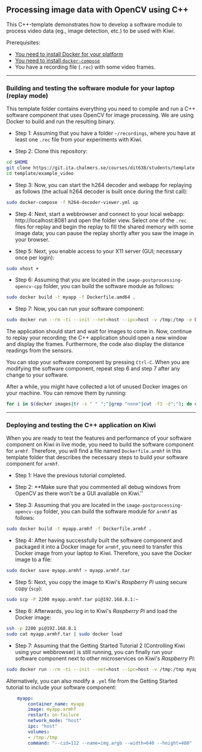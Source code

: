 ## Processing image data with OpenCV using C++

This C++-template demonstrates how to develop a software module to process video data (eg., image detection, etc.) to be used with Kiwi.

Prerequisites:
* [You need to install Docker for your platform](https://docs.docker.com/install/linux/docker-ce/debian/#install-docker-ce)
* [You need to install `docker-compose`](https://docs.docker.com/compose/install/#install-compose)
* You have a recording file (`.rec`) with some video frames.

---

### Building and testing the software module for your laptop (replay mode)

This template folder contains everything you need to compile and run a C++ software component that uses OpenCV for image processing. We are using Docker to build and run the resulting binary.

* Step 1: Assuming that you have a folder `~/recordings`, where you have at least one `.rec` file from your experiments with Kiwi.

* Step 2: Clone this repository:
```bash
cd $HOME
git clone https://git.ita.chalmers.se/courses/dit638/students/template
cd template/example_video
```

* Step 3: Now, you can start the h264 decoder and webapp for replaying as follows (the actual h264 decoder is built once during the first call):
```bash
sudo docker-compose -f h264-decoder-viewer.yml up
```

* Step 4: Next, start a webbrowser and connect to your local webapp: http://localhost:8081 and open the folder view. Select one of the `.rec` files for replay and begin the replay to fill the shared memory with some image data; you can pause the replay shortly after you saw the image in your browser.

* Step 5: Next, you enable access to your X11 server (GUI; necessary once per login):
```bash
sudo xhost +
```

* Step 6: Assuming that you are located in the `image-postprocessing-opencv-cpp` folder, you can build the software module as follows:
```bash
sudo docker build -t myapp -f Dockerfile.amd64 .
```

* Step 7: Now, you can run your software component:
```bash
sudo docker run --rm -ti --init --net=host --ipc=host -v /tmp:/tmp -e DISPLAY=$DISPLAY myapp --cid=112 --name=img.argb --width=640 --height=480 --verbose
```

The application should start and wait for images to come in. Now, continue to replay your recording; the C++ application should open a new window and display the frames. Furthermore, the code also display the distance readings from the sensors.

You can stop your software component by pressing `Ctrl-C`. When you are modifying the software component, repeat step 6 and step 7 after any change to your software.

After a while, you might have collected a lot of unused Docker images on your machine. You can remove them by running:
```bash
for i in $(docker images|tr -s " " ";"|grep "none"|cut -f3 -d";"); do docker rmi -f $i; done
```

---

### Deploying and testing the C++ application on Kiwi

When you are ready to test the features and performance of your software component on Kiwi in live mode, you need to build the software component for `armhf`. Therefore, you will find a file named `Dockerfile.armhf` in this template folder that describes the necessary steps to build your software component for `armhf`.

* Step 1: Have the previous tutorial completed.

* Step 2: **Make sure that you commented all debug windows from OpenCV as there won't be a GUI available on Kiwi.''

* Step 3: Assuming that you are located in the `image-postprocessing-opencv-cpp` folder, you can build the software module for `armhf` as follows:
```bash
sudo docker build -t myapp.armhf -f Dockerfile.armhf .
```

* Step 4: After having successfully built the software component and packaged it into a Docker image for `armhf`, you need to transfer this Docker image from your laptop to Kiwi. Therefore, you save the Docker image to a file:
```bash
sudo docker save myapp.armhf > myapp.armhf.tar
```

* Step 5: Next, you copy the image to Kiwi's *Raspberry Pi* using secure copy (`scp`):
```bash
sudo scp -P 2200 myapp.armhf.tar pi@192.168.8.1:~
```

* Step 6: Afterwards, you log in to Kiwi's *Raspberry Pi* and load the Docker image:
```Bash
ssh -p 2200 pi@192.168.8.1
sudo cat myapp.armhf.tar | sudo docker load
```

* Step 7: Assuming that the Getting Started Tutorial 2 (Controlling Kiwi using your webbrowser) is still running, you can finally run your software component next to other microservices on Kiwi's *Raspberry Pi*:
```bash
sudo docker run --rm -ti --init --net=host --ipc=host -v /tmp:/tmp myapp.armhf --cid=112 --name=img.argb --width=640 --height=480
```

Alternatively, you can also modify a `.yml` file from the Getting Started tutorial to include your software component:
```yml
    myapp:
        container_name: myapp
        image: myapp.armhf
        restart: on-failure
        network_mode: "host"
        ipc: "host"
        volumes:
        - /tmp:/tmp
        command: "--cid=112 --name=img.argb --width=640 --height=480"
```
